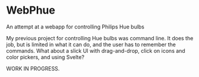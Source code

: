 # WebPhue

An attempt at a webapp for controlling Philips Hue bulbs

My previous project for controlling Hue bulbs was command line. It does the job, but is limited in what 
it can do, and the user has to remember the commands.  What about a slick UI with drag-and-drop, click on icons
and color pickers, and using Svelte?

WORK IN PROGRESS.  







## 

